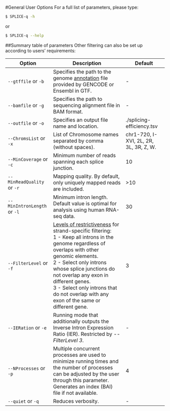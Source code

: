 #General User Options
For a full list of parameters, please type:
```bash
$ SPLICE-q -h
```
or
```bash
$ SPLICE-q --help
```

##Summary table of parameters
Other filtering can also be set up according to users’ requirements:

| Option                         | Description | Default                 |
|--------------------------------|-------------|-------------------------|
| `--gtffile` or `-b`            | Specifies the path to the genome [annotation](https://github.com/vrmelo/SPLICE-q/wiki/Annotation-Files) file provided by GENCODE or Ensembl in GTF.          | -                       |
| `--bamfile` or `-g`            | Specifies the path to sequencing alignment file in BAM format.            | -                       |
| `--outfile`  or `-o`           | Specifies an output file name and location.            | ./splicing-efficiency.tsv |
| `--ChromsList` or `-x`              | List of Chromosome names separated by comma (without spaces).             | chr1-720, I-XVI, 2L, 2R, 3L, 3R, Z, W.                       | 
| `--MinCoverage` or `-c`        | Minimum number of reads spanning each splice junction.              | 10                      |
| `--MinReadQuality` or `-r`     | Mapping quality. By default, only uniquely mapped reads are included.            | >10                     |
| `--MinIntronLength` or `-l`    | Minimum intron length. Default value is optimal for analysis using human RNA-seq data.             | 30                      |
| `--FilterLevel` or `-f`        | [Levels of restrictiveness](https://github.com/vrmelo/SPLICE-q/wiki/Overlap-of-genomic-elements) for strand-specific filtering: <br />1 - Keep all introns in the genome regardless of overlaps with other genomic elements. <br /> 2 - Select only introns whose splice junctions do not overlap any exon in different genes. <br /> 3 -	Select only introns that do not overlap with any exon of the same or different gene.             | 3                       |
| `--IERation` or `-e`           | Running mode that additionally outputs the Inverse Intron Expression Ratio (IER). Restricted by _--FilterLevel 3_.             | -                       |
| `--NProcesses` or `-p`         | Multiple concurrent processes are used to minimize running times and the number of processes can be adjusted by the user through this parameter. Generates an index (BAI) file if not available.            | 4                       |
| `--quiet` or `-q`              | Reduces verbosity.             | -                       |
